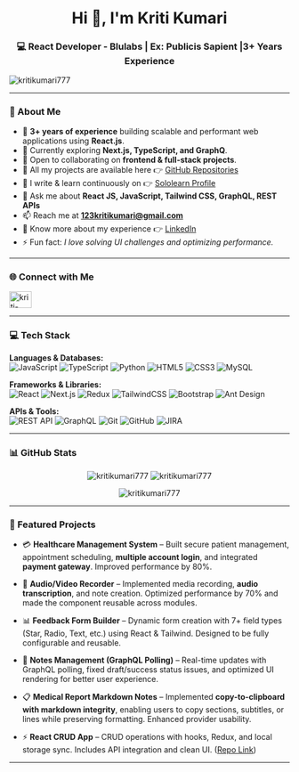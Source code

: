 <h1 align="center">Hi 👋, I'm Kriti Kumari</h1>
<h3 align="center">💻 React Developer - Blulabs | Ex: Publicis Sapient |3+ Years Experience </h3>


<p align="left"> <img src="https://komarev.com/ghpvc/?username=kritikumari777&label=Profile%20views&color=0e75b6&style=flat" alt="kritikumari777" /> </p>

---

### 🚀 About Me  
- 🔭 **3+ years of experience** building scalable and performant web applications using **React.js**.  
- 🌱 Currently exploring **Next.js, TypeScript, and GraphQ**.  
- 👯 Open to collaborating on **frontend & full-stack projects**.  
- 📂 All my projects are available here 👉 [GitHub Repositories](https://github.com/kritikumari777)  
- 📝 I write & learn continuously on 👉 [Sololearn Profile](https://www.sololearn.com/profile/9415219)  
- 💬 Ask me about **React JS, JavaScript, Tailwind CSS, GraphQL, REST APIs**  
- 📫 Reach me at **123kritikumari@gmail.com**  
- 📄 Know more about my experience 👉 [LinkedIn](https://www.linkedin.com/in/kriti-kumari-862753185/)  
- ⚡ Fun fact: *I love solving UI challenges and optimizing performance.*  

---

### 🌐 Connect with Me  
<p align="left">
  <a href="https://www.linkedin.com/in/kriti-kumari-862753185/" target="blank">
    <img align="center" src="https://raw.githubusercontent.com/rahuldkjain/github-profile-readme-generator/master/src/images/icons/Social/linked-in-alt.svg" alt="kriti-kumari" height="30" width="40" />
  </a>
</p>

---

### 💻 Tech Stack

**Languages & Databases:**  
![JavaScript](https://img.shields.io/badge/JavaScript-F7DF1E?logo=javascript&logoColor=black) 
![TypeScript](https://img.shields.io/badge/TypeScript-3178C6?logo=typescript&logoColor=white) 
![Python](https://img.shields.io/badge/Python-3776AB?logo=python&logoColor=white) 
![HTML5](https://img.shields.io/badge/HTML5-E34F26?logo=html5&logoColor=white) 
![CSS3](https://img.shields.io/badge/CSS3-1572B6?logo=css3&logoColor=white) 
![MySQL](https://img.shields.io/badge/MySQL-4479A1?logo=mysql&logoColor=white)  

**Frameworks & Libraries:**  
![React](https://img.shields.io/badge/React-20232A?logo=react&logoColor=61DAFB) 
![Next.js](https://img.shields.io/badge/Next.js-000000?logo=nextdotjs&logoColor=white) 
![Redux](https://img.shields.io/badge/Redux-764ABC?logo=redux&logoColor=white) 
![TailwindCSS](https://img.shields.io/badge/Tailwind_CSS-38B2AC?logo=tailwind-css&logoColor=white) 
![Bootstrap](https://img.shields.io/badge/Bootstrap-7952B3?logo=bootstrap&logoColor=white) 
![Ant Design](https://img.shields.io/badge/Ant_Design-0170FE?logo=ant-design&logoColor=white)  

**APIs & Tools:**  
![REST API](https://img.shields.io/badge/REST_API-FF6F00?logo=fastapi&logoColor=white) 
![GraphQL](https://img.shields.io/badge/GraphQL-E10098?logo=graphql&logoColor=white) 
![Git](https://img.shields.io/badge/Git-F05032?logo=git&logoColor=white) 
![GitHub](https://img.shields.io/badge/GitHub-181717?logo=github&logoColor=white) 
![JIRA](https://img.shields.io/badge/JIRA-0052CC?logo=jira&logoColor=white)  

---

### 📊 GitHub Stats  
<p align="center">
  <img src="https://github-readme-stats.vercel.app/api?username=kritikumari777&show_icons=true&locale=en&theme=tokyonight" alt="kritikumari777" />
  <img src="https://github-readme-streak-stats.herokuapp.com/?user=kritikumari777&theme=tokyonight" alt="kritikumari777" />
</p>

<p align="center">
  <img src="https://github-readme-stats.vercel.app/api/top-langs?username=kritikumari777&show_icons=true&locale=en&layout=compact&theme=tokyonight" alt="kritikumari777" />
</p>

---

### 🚀 Featured Projects
- 💳 **Healthcare Management System** – Built secure patient management, appointment scheduling, **multiple account login**, and integrated **payment gateway**. Improved performance by 80%.

- 🎥 **Audio/Video Recorder** – Implemented media recording, **audio transcription**, and note creation. Optimized performance by 70% and made the component reusable across modules.

- 📊 **Feedback Form Builder** – Dynamic form creation with 7+ field types (Star, Radio, Text, etc.) using React & Tailwind. Designed to be fully configurable and reusable. 

- 📝 **Notes Management (GraphQL Polling)** – Real-time updates with GraphQL polling, fixed draft/success status issues, and optimized UI rendering for better user experience.

- 📋 **Medical Report Markdown Notes** – Implemented **copy-to-clipboard with markdown integrity**, enabling users to copy sections, subtitles, or lines while preserving formatting. Enhanced provider usability. 

- ⚡ **React CRUD App** – CRUD operations with hooks, Redux, and local storage sync. Includes API integration and clean UI. ([Repo Link](#))  


---
